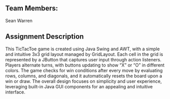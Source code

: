 ## Team Members: 
Sean Warren

## Assignment Description
This TicTacToe game is created using Java Swing and AWT, with a simple and intuitive 
3x3 grid layout managed by GridLayout. Each cell in the grid is represented by a JButton that 
captures user input through action listeners. Players alternate turns, with buttons updating to 
show “X” or “O” in different colors. The game checks for win conditions after every move by 
evaluating rows, columns, and diagonals, and it automatically resets the board upon a win or 
draw. The overall design focuses on simplicity and user experience, leveraging built-in Java GUI 
components for an appealing and intuitive interface. 
 
